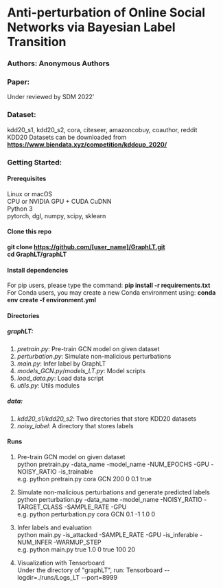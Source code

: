 # Anti-perturbation of Online Social Networks via Bayesian Label Transition

### Authors: Anonymous Authors

### Paper:
Under reviewed by SDM 2022'

### Dataset:
 kdd20_s1, kdd20_s2, cora, citeseer, amazoncobuy, coauthor, reddit \
 KDD20 Datasets can be downloaded from **https://www.biendata.xyz/competition/kddcup_2020/**

### Getting Started:
#### Prerequisites
 Linux or macOS \
 CPU or NVIDIA GPU + CUDA CuDNN \
 Python 3 \
 pytorch, dgl, numpy, scipy, sklearn

#### Clone this repo
**git clone https://github.com/[user_name]/GraphLT.git** \
**cd GraphLT/graphLT**

#### Install dependencies
For pip users, please type the command: **pip install -r requirements.txt** \
For Conda users, you may create a new Conda environment using: **conda env create -f environment.yml**

#### Directories
##### graphLT:
 1. *pretrain.py*: Pre-train GCN model on given dataset
 2. *perturbation.py*: Simulate non-malicious perturbations
 3. *main.py*: Infer label by GraphLT
 4. *models_GCN.py*/*models_LT.py*: Model scripts
 5. *load_data.py*: Load data script
 6. *utils.py*: Utils modules
##### data:
 1. *kdd20_s1/kdd20_s2*: Two directories that store KDD20 datasets
 2. *noisy_label*: A directory that stores labels

#### Runs
 1. Pre-train GCN model on given dataset \
  python pretrain.py -data_name -model_name -NUM_EPOCHS -GPU -NOISY_RATIO -is_trainable \
  e.g. python pretrain.py cora GCN 200 0 0.1 true

 2. Simulate non-malicious perturbations and generate predicted labels \
  python perturbation.py -data_name -model_name -NOISY_RATIO -TARGET_CLASS -SAMPLE_RATE -GPU \
  e.g. python perturbation.py cora GCN 0.1 -1 1.0 0

 3. Infer labels and evaluation \
  python main.py -is_attacked -SAMPLE_RATE -GPU -is_inferable -NUM_INFER -WARMUP_STEP \
  e.g. python main.py true 1.0 0 true 100 20

 4. Visualization with Tensorboard \
  Under the directory of "graphLT", run: Tensorboard --logdir=./runs/Logs_LT --port=8999
